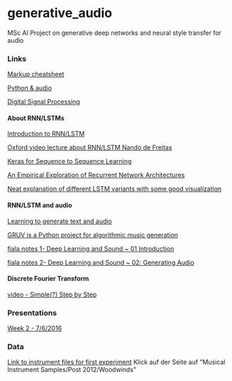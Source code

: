 # generative_audio
MSc AI Project on generative deep networks and neural style transfer for audio


### Links

[Markup cheatsheet](https://github.com/adam-p/markdown-here/wiki/Markdown-Cheatsheet#links)

[Python & audio](http://eprints.maynoothuniversity.ie/4115/1/40.pdf)

[Digital Signal Processing](http://www.dspguide.com/)

#### About RNN/LSTMs

[Introduction to RNN/LSTM](http://www.wildml.com/2015/09/recurrent-neural-networks-tutorial-part-1-introduction-to-rnns/)

[Oxford video lecture about RNN/LSTM Nando de Freitas](https://www.youtube.com/watch?v=56TYLaQN4N8)

[Keras for Sequence to Sequence Learning](https://bigaidream.gitbooks.io/subsets_ml_cookbook/content/dl/theano/theano_keras_sequence2sequence.html)

[An Empirical Exploration of Recurrent Network Architectures](http://jmlr.org/proceedings/papers/v37/jozefowicz15.pdf)

[Neat explanation of different LSTM variants with some good visualization](http://colah.github.io/posts/2015-08-Understanding-LSTMs/)

#### RNN/LSTM and audio

[Learning to generate text and audio](http://www.genekogan.com/works/learning-sequences.html)

[GRUV is a Python project for algorithmic music generation](https://github.com/MattVitelli/GRUV)

[fiala notes 1- Deep Learning and Sound ~ 01 Introduction ](http://fiala.uk/notes/deep-learning-and-sound-01-intro)

[fiala notes 2- Deep Learning and Sound ~ 02: Generating Audio](http://fiala.uk/notes/deep-learning-and-sound-02-generating-audio)

#### Discrete Fourier Transform

[video - Simple(?) Step by Step](https://www.youtube.com/watch?v=mkGsMWi_j4Q)

### Presentations
[Week 2 - 7/6/2016](https://github.com/Fr-d-rik/generative_audio/blob/master/docs/presi_june7.pdf)

### Data
[Link to instrument files for first experiment](http://theremin.music.uiowa.edu/MIS.html#)
Klick auf der Seite auf "Musical Instrument Samples/Post 2012/Woodwinds"
